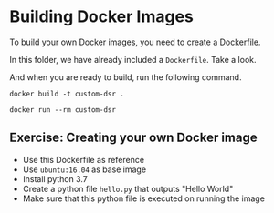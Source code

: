 # Building Docker Images

To build your own Docker images, you need to create a [Dockerfile](https://docs.docker.com/engine/reference/builder/).

In this folder, we have already included a `Dockerfile`. Take a look.

And when you are ready to build, run the following command.

```
docker build -t custom-dsr .
```

```
docker run --rm custom-dsr
```

## Exercise: Creating your own Docker image

- Use this Dockerfile as reference
- Use `ubuntu:16.04` as base image
- Install python 3.7
- Create a python file `hello.py` that outputs "Hello World"
- Make sure that this python file is executed on running the image
